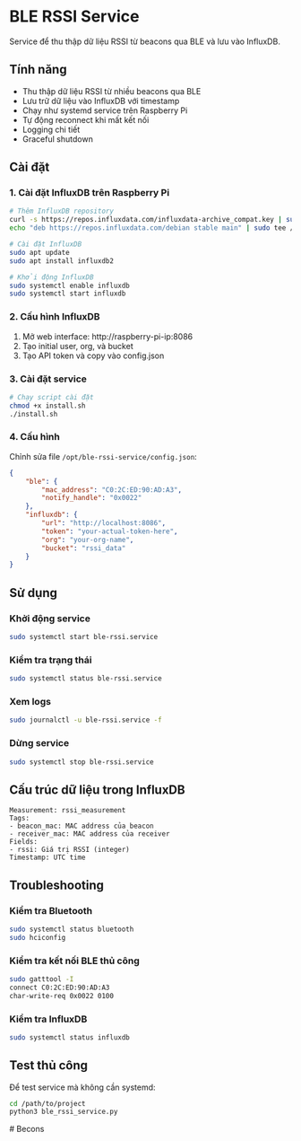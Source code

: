 # BLE RSSI Service

Service để thu thập dữ liệu RSSI từ beacons qua BLE và lưu vào InfluxDB.

## Tính năng

- Thu thập dữ liệu RSSI từ nhiều beacons qua BLE
- Lưu trữ dữ liệu vào InfluxDB với timestamp
- Chạy như systemd service trên Raspberry Pi
- Tự động reconnect khi mất kết nối
- Logging chi tiết
- Graceful shutdown

## Cài đặt

### 1. Cài đặt InfluxDB trên Raspberry Pi

```bash
# Thêm InfluxDB repository
curl -s https://repos.influxdata.com/influxdata-archive_compat.key | sudo apt-key add -
echo "deb https://repos.influxdata.com/debian stable main" | sudo tee /etc/apt/sources.list.d/influxdb.list

# Cài đặt InfluxDB
sudo apt update
sudo apt install influxdb2

# Khởi động InfluxDB
sudo systemctl enable influxdb
sudo systemctl start influxdb
```

### 2. Cấu hình InfluxDB

1. Mở web interface: http://raspberry-pi-ip:8086
2. Tạo initial user, org, và bucket
3. Tạo API token và copy vào config.json

### 3. Cài đặt service

```bash
# Chạy script cài đặt
chmod +x install.sh
./install.sh
```

### 4. Cấu hình

Chỉnh sửa file `/opt/ble-rssi-service/config.json`:

```json
{
    "ble": {
        "mac_address": "C0:2C:ED:90:AD:A3",
        "notify_handle": "0x0022"
    },
    "influxdb": {
        "url": "http://localhost:8086",
        "token": "your-actual-token-here",
        "org": "your-org-name",
        "bucket": "rssi_data"
    }
}
```

## Sử dụng

### Khởi động service

```bash
sudo systemctl start ble-rssi.service
```

### Kiểm tra trạng thái

```bash
sudo systemctl status ble-rssi.service
```

### Xem logs

```bash
sudo journalctl -u ble-rssi.service -f
```

### Dừng service

```bash
sudo systemctl stop ble-rssi.service
```

## Cấu trúc dữ liệu trong InfluxDB

```
Measurement: rssi_measurement
Tags:
- beacon_mac: MAC address của beacon
- receiver_mac: MAC address của receiver
Fields:
- rssi: Giá trị RSSI (integer)
Timestamp: UTC time
```

## Troubleshooting

### Kiểm tra Bluetooth

```bash
sudo systemctl status bluetooth
sudo hciconfig
```

### Kiểm tra kết nối BLE thủ công

```bash
sudo gatttool -I
connect C0:2C:ED:90:AD:A3
char-write-req 0x0022 0100
```

### Kiểm tra InfluxDB

```bash
sudo systemctl status influxdb
```

## Test thủ công

Để test service mà không cần systemd:

```bash
cd /path/to/project
python3 ble_rssi_service.py
```
#   B e c o n s  
 